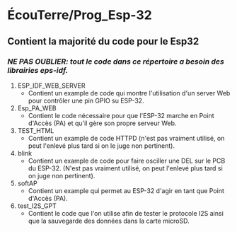 # ÉcouTerre/Prog_Esp-32

## Contient la majorité du code pour le Esp32


### ***NE PAS OUBLIER: tout le code dans ce répertoire a besoin des librairies eps-idf.***

 1. ESP_IDF_WEB_SERVER
	 -  Contient un example de code qui montre l'utilisation d'un server Web pour contrôler une pin GPIO su ESP-32.
 2. Esp_PA_WEB
	 - Contient le code nécessaire pour que l'ESP-32 marche en Point d'Accès (PA) et qu'il gère son propre serveur Web.
 3. TEST_HTML
	 - Contient un example de code HTTPD (n'est pas vraiment utilisé, on peut l'enlevé plus tard si on le juge non pertinent).
 4. blink
	 - Contient un example de code pour faire osciller une DEL sur le PCB du ESP-32. (N'est pas vraiment utilisé, on peut l'enlevé plus tard si on juge non pertinent).
 5. softAP
	 - Contient un example qui permet au ESP-32 d'agir en tant que Point d'Accès (PA).
 6. test_I2S_GPT
	 - Contient le code que l'on utilise afin de tester le protocole I2S ainsi que la sauvegarde des données dans la carte microSD. 
